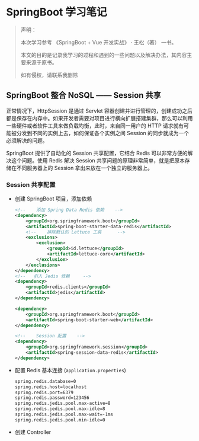 # SpringBoot 学习笔记

> 声明：
> 
> 本次学习参考 《SpringBoot + Vue 开发实战》 · 王松（著） 一书。
> 
> 本文的目的是记录我学习的过程和遇到的一些问题以及解决办法，其内容主要来源于原书。
> 
> 如有侵权，请联系我删除

## SpringBoot 整合 NoSQL —— Session 共享

正常情况下，HttpSession 是通过 Servlet 容器创建并进行管理的，创建成功之后都是保存在内存中。如果开发者需要对项目进行横向扩展搭建集群，那么可以利用一些硬件或者软件工具来做负载均衡，此时，来自同一用户的 HTTP 请求就有可能被分发到不同的实例上去，如何保证各个实例之间 Session 的同步就成为一个必须解决的问题。

SpringBoot 提供了自动化的 Session 共享配置，它结合 Redis 可以非常方便的解决这个问题。使用 Redis 解决 Session 共享问题的原理非常简单，就是把原本存储在不同服务器上的 Session 拿出来放在一个独立的服务器上。

### Session 共享配置

- 创建 SpringBoot 项目，添加依赖

	```xml
	<!--    添加 Spring Data Redis 依赖    -->
	<dependency>
	    <groupId>org.springframework.boot</groupId>
	    <artifactId>spring-boot-starter-data-redis</artifactId>
	    <!--    排除默认的 Lettuce 工具      -->
	    <exclusions>
	        <exclusion>
	            <groupId>id.lettuce</groupId>
	            <artifactId>lettuce-core</artifactId>
	        </exclusion>
	    </exclusions>
	</dependency>
	<!--   引入 Jedis 依赖     -->
	<dependency>
	    <groupId>redis.clients</groupId>
	    <artifactId>jedis</artifactId>
	</dependency>
	
	<dependency>
	    <groupId>org.springframework.boot</groupId>
	    <artifactId>spring-boot-starter-web</artifactId>
	</dependency>
	
	<!--    Session 配置    -->
	<dependency>
	    <groupId>org.springframework.session</groupId>
	    <artifactId>spring-session-data-redis</artifactId>
	</dependency>
	```

- 配置 Redis 基本连接 (`application.properties`)

	```xml
	spring.redis.database=0
	spring.redis.host=localhost
	spring.redis.port=6379
	spring.redis.password=123456
	spring.redis.jedis.pool.max-active=8
	spring.redis.jedis.pool.max-idle=8
	spring.redis.jedis.pool.max-wait=-1ms
	spring.redis.jedis.pool.min-idle=0
	```

- 创建 Controller 

	```java
	
	```